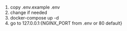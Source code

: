 1. copy .env.example .env
2. change if needed
3. docker-compose up -d
4. go to 127.0.0.1:{NGINX_PORT from .env or 80 default}
